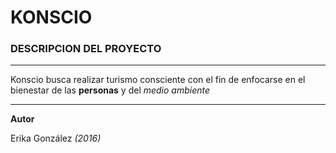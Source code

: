 # KONSCIO

### DESCRIPCION DEL PROYECTO

---

Konscio busca realizar turismo consciente con el fin de enfocarse en el bienestar de las **personas** y del *medio ambiente*

---

**Autor**

Erika González *(2016)*
